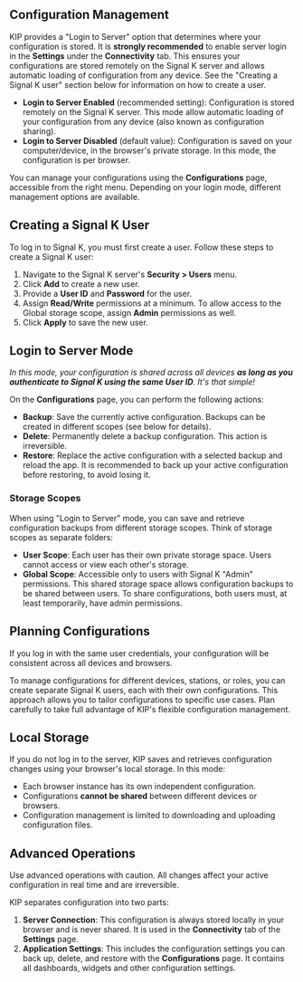 ## Configuration Management

KIP provides a "Login to Server" option that determines where your configuration is stored. It is **strongly recommended** to enable server login in the **Settings** under the **Connectivity** tab. This ensures your configurations are stored remotely on the Signal K server and allows automatic loading of configuration from any device. See the "Creating a Signal K user" section below for information on how to create a user.

- **Login to Server Enabled** (recommended setting): Configuration is stored remotely on the Signal K server. This mode allow automatic loading of your configuration from any device (also known as configuration sharing).
- **Login to Server Disabled** (default value): Configuration is saved on your computer/device, in the browser's private storage. In this mode, the configuration is per browser.

You can manage your configurations using the **Configurations** page, accessible from the right menu. Depending on your login mode, different management options are available.

## Creating a Signal K User

To log in to Signal K, you must first create a user. Follow these steps to create a Signal K user:

1. Navigate to the Signal K server's **Security > Users** menu.
2. Click **Add** to create a new user.
3. Provide a **User ID** and **Password** for the user.
4. Assign **Read/Write** permissions at a minimum. To allow access to the Global storage scope, assign **Admin** permissions as well.
5. Click **Apply** to save the new user.

## Login to Server Mode

*In this mode, your configuration is shared across all devices **as long as you authenticate to Signal K using the same User ID**. It's that simple!*

On the **Configurations** page, you can perform the following actions:

- **Backup**: Save the currently active configuration. Backups can be created in different scopes (see below for details).
- **Delete**: Permanently delete a backup configuration. This action is irreversible.
- **Restore**: Replace the active configuration with a selected backup and reload the app. It is recommended to back up your active configuration before restoring, to avoid losing it.

### Storage Scopes

When using "Login to Server" mode, you can save and retrieve configuration backups from different storage scopes. Think of storage scopes as separate folders:

- **User Scope**: Each user has their own private storage space. Users cannot access or view each other's storage.
- **Global Scope**: Accessible only to users with Signal K "Admin" permissions. This shared storage space allows configuration backups to be shared between users. To share configurations, both users must, at least temporarily, have admin permissions.

## Planning Configurations

If you log in with the same user credentials, your configuration will be consistent across all devices and browsers. 

To manage configurations for different devices, stations, or roles, you can create separate Signal K users, each with their own configurations. This approach allows you to tailor configurations to specific use cases. Plan carefully to take full advantage of KIP's flexible configuration management.

## Local Storage

If you do not log in to the server, KIP saves and retrieves configuration changes using your browser's local storage. In this mode:

- Each browser instance has its own independent configuration.
- Configurations **cannot be shared** between different devices or browsers.
- Configuration management is limited to downloading and uploading configuration files.

## Advanced Operations

Use advanced operations with caution. All changes affect your active configuration in real time and are irreversible.

KIP separates configuration into two parts:
1. **Server Connection**: This configuration is always stored locally in your browser and is never shared. It is used in the **Connectivity** tab of the **Settings** page.
2. **Application Settings**: This includes the configuration settings you can back up, delete, and restore with the **Configurations** page. It contains all dashboards, widgets and other configuration settings.
